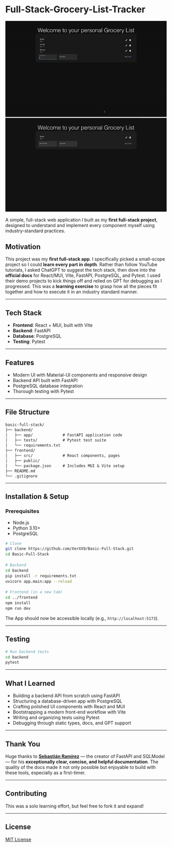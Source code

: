 # Full-Stack-Grocery-List-Tracker
![Demo](demo.gif)
![Screenshot](image.png)

A simple, full-stack web application I built as my **first full-stack project**, designed to understand and implement every component myself using industry-standard practices.

##  Motivation

This project was my **first full-stack app**. I specifically picked a small-scope project so I could **learn every part in depth**. Rather than follow YouTube tutorials, I asked ChatGPT to suggest the tech stack, then dove into the **official docs** for React/MUI, Vite, FastAPI, PostgreSQL, and Pytest. I used their demo projects to kick things off and relied on GPT for debugging as I progressed. This was a **learning exercise** to grasp how all the pieces fit together and how to execute it in an industry standard manner.

---

##  Tech Stack

- **Frontend**: React + MUI, built with Vite  
- **Backend**: FastAPI 
- **Database**: PostgreSQL  
- **Testing**: Pytest

---

##  Features

- Modern UI with Material-UI components and responsive design
- Backend API built with FastAPI
- PostgreSQL database integration
- Thorough testing with Pytest

---

##  File Structure

```
basic-full-stack/
├── backend/
│   ├── app/             # FastAPI application code
│   ├── tests/           # Pytest test suite
│   └── requirements.txt
├── frontend/
│   ├── src/             # React components, pages
│   ├── public/
│   └── package.json     # Includes MUI & Vite setup
├── README.md
└── .gitignore
```

---

##  Installation & Setup

### Prerequisites

- Node.js  
- Python 3.10+  
- PostgreSQL

```bash
# Clone
git clone https://github.com/XerXX9/Basic-Full-Stack.git
cd Basic-Full-Stack

# Backend
cd backend
pip install -r requirements.txt
uvicorn app.main:app --reload

# Frontend (in a new tab)
cd ../frontend
npm install
npm run dev
```

The App should now be accessible locally (e.g., `http://localhost:5173`).

---

##  Testing

```bash
# Run backend tests
cd backend
pytest
```

---

##  What I Learned

- Building a backend API from scratch using FastAPI  
- Structuring a database-driven app with PostgreSQL  
- Crafting polished UI components with React and MUI  
- Bootstrapping a modern front-end workflow with Vite  
- Writing and organizing tests using Pytest  
- Debugging through static types, docs, and GPT support

---

##  Thank You

Huge thanks to **[Sebastián Ramírez](https://twitter.com/tiangolo)** — the creator of FastAPI and SQLModel — for his **exceptionally clear, concise, and helpful documentation**. The quality of the docs made it not only possible but enjoyable to build with these tools, especially as a first-timer.

---

##  Contributing

This was a solo learning effort, but feel free to fork it and expand!

---

##  License

[MIT License](./LICENSE)
